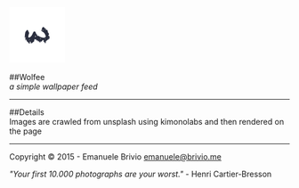![wolfee](https://raw.githubusercontent.com/emanuelebrivio/wolfee/gh-pages/static/img/wolfee-logo.png)  

##Wolfee  
*a simple wallpaper feed*

---

##Details  
Images are crawled from unsplash using kimonolabs and then rendered on the page

---

Copyright © 2015 - Emanuele Brivio [emanuele@brivio.me](mailto:emanuele@brivio.me)

*"Your first 10.000 photographs are your worst."* - Henri Cartier-Bresson
